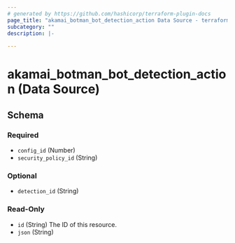```yaml
---
# generated by https://github.com/hashicorp/terraform-plugin-docs
page_title: "akamai_botman_bot_detection_action Data Source - terraform-provider-akamai"
subcategory: ""
description: |-
  
---
```


# akamai_botman_bot_detection_action (Data Source)





<!-- schema generated by tfplugindocs -->
## Schema

### Required

- `config_id` (Number)
- `security_policy_id` (String)

### Optional

- `detection_id` (String)

### Read-Only

- `id` (String) The ID of this resource.
- `json` (String)
